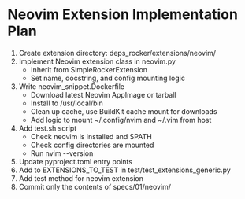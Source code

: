 # Neovim Extension Implementation Plan

1. Create extension directory: deps_rocker/extensions/neovim/
2. Implement Neovim extension class in neovim.py
   - Inherit from SimpleRockerExtension
   - Set name, docstring, and config mounting logic
3. Write neovim_snippet.Dockerfile
   - Download latest Neovim AppImage or tarball
   - Install to /usr/local/bin
   - Clean up cache, use BuildKit cache mount for downloads
   - Add logic to mount ~/.config/nvim and ~/.vim from host
4. Add test.sh script
   - Check neovim is installed and $PATH
   - Check config directories are mounted
   - Run nvim --version
5. Update pyproject.toml entry points
6. Add to EXTENSIONS_TO_TEST in test/test_extensions_generic.py
7. Add test method for neovim extension
8. Commit only the contents of specs/01/neovim/
